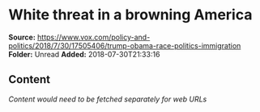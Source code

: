 # White threat in a browning America

**Source:** https://www.vox.com/policy-and-politics/2018/7/30/17505406/trump-obama-race-politics-immigration
**Folder:** Unread
**Added:** 2018-07-30T21:33:16




## Content
*Content would need to be fetched separately for web URLs*
